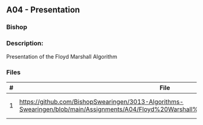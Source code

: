 ## A04 - Presentation
### Bishop
### Description:

Presentation of the Floyd Marshall Algorithm 

### Files

|   #   | File     | Description                      |
| :---: | -------- | -------------------------------- |
|   1   | https://github.com/BishopSwearingen/3013-Algorithms-Swearingen/blob/main/Assignments/A04/Floyd%20Warshall%20Presentation%20Adv%20Struc.pptx | Floyd Marshall Presentation  |



